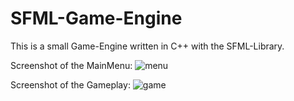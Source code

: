 # SFML-Game-Engine
This is a small Game-Engine written in C++ with the SFML-Library.

Screenshot of the MainMenu:
![menu](https://user-images.githubusercontent.com/9915507/33597710-8cea67e0-d9a0-11e7-8c01-d80d624b8e3f.png)

Screenshot of the Gameplay:
![game](https://user-images.githubusercontent.com/9915507/33597709-8ccd7df6-d9a0-11e7-801b-540d8b3e6f03.png)
